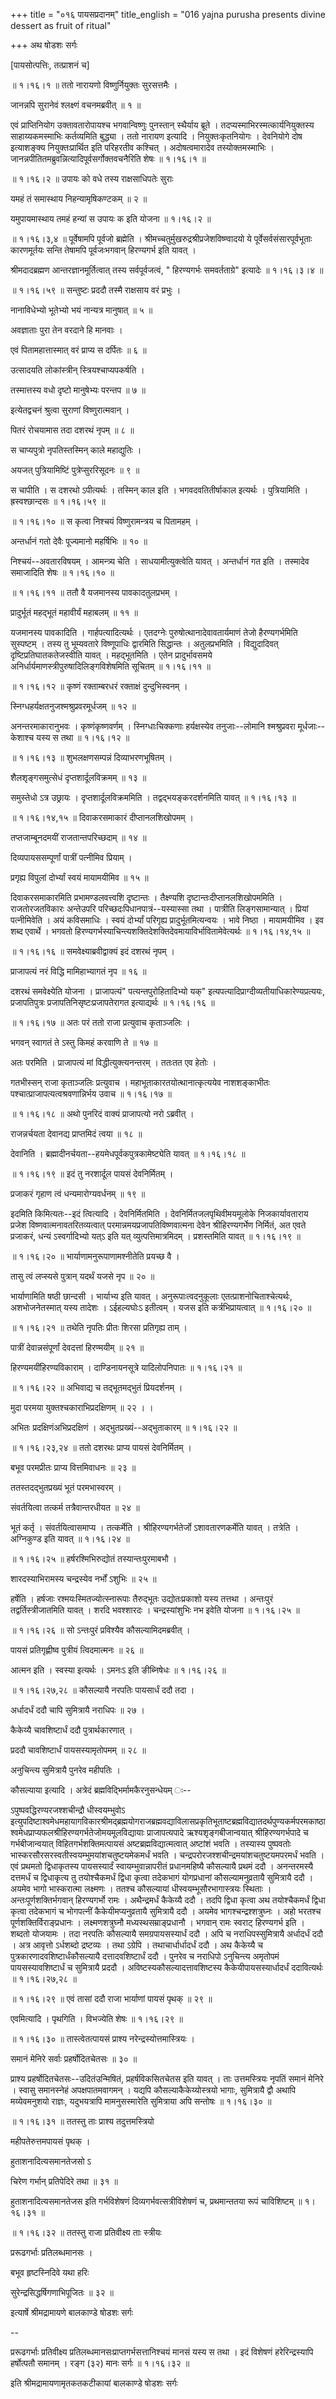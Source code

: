 +++
title = "०१६ पायसप्रदानम्"
title_english = "016 yajna purusha presents divine dessert as fruit of ritual"

+++
अथ षोडशः सर्गः  

\[पायसोत्पत्तिः, तत्प्राशनं च\]  

 ॥ १।१६।१ ॥ ततो नारायणो विष्णुर्नियुक्तः सुरसत्तमैः ।  

जानन्नपि सुरानेवं श्लक्ष्णं वचनमब्रवीत्  ॥  १  ॥   

एवं प्राप्तिनियोग उक्तावतारोपायश्च भगवान्विष्णुः पुनस्तान् स्थैर्याय ब्रूते । तदप्यस्माभिरस्मत्कार्यनियुक्तस्य साहाय्यकमस्माभिः कर्तव्यमिति बुद्ध्या । ततो नारायण इत्यादि । नियुक्तःकृतनियोगः । देवनियोगे दोष इत्याशङ्क्य नियुक्तःप्रार्थित इति परिहरतीव कश्चित् । अदोषत्वमारादेव तस्योक्तमस्माभिः । जानन्नपीतितमब्रुवन्नित्यादिपूर्वसर्गोक्तवचनैरिति शेषः ॥ १।१६।१ ॥   

 ॥ १।१६।२ ॥ उपायः को वधे तस्य राक्षसाधिपतेः सुराः  

यमहं तं समास्थाय निहन्यामृषिकण्टकम्  ॥  २  ॥   

यमुपायमास्थाय तमहं हन्यां स उपायः क इति योजना ॥ १।१६।२ ॥   

 ॥ १।१६।३,४ ॥ पूर्वेषामपि पूर्वजो ब्रह्मेति । श्रीमच्चतुर्मुखरुद्रश्रीप्रजेशविष्ण्वादयो ये पूर्वेसर्वसंसारपूर्वभूताः कारणमूर्तयः सन्ति तेषामपि पूर्वजःभगवान् हिरण्यगर्भ इति यावत् ।  

श्रीमदादब्रह्मण आन्तरज्ञानमूर्तित्वात् तस्य सर्वपूर्वजत्वं, " हिरण्यगर्भः समवर्तताग्रे" इत्यादेः ॥ १।१६।३।४ ॥   

 ॥ १।१६।५९ ॥ सन्तुष्टः प्रददौ तस्मै राक्षसाय वरं प्रभुः ।  

नानाविधेभ्यो भूतेभ्यो भयं नान्यत्र मानुषात्  ॥  ५  ॥   

अवज्ञाताः पुरा तेन वरदाने हि मानवाः ।  

एवं पितामहात्तास्मात् वरं प्राप्य स दर्पितः  ॥  ६  ॥   

उत्सादयति लोकांस्त्रीन् स्त्रियश्चाप्यपकर्षति ।  

तस्मात्तस्य वधो दृष्टो मानुषेभ्यः परन्तप  ॥  ७  ॥   

इत्येतद्वचनं श्रुत्वा सुराणां विष्णुरात्मवान् ।  

पितरं रोचयामास तदा दशरथं नृपम्  ॥  ८  ॥   

स चाप्यपुत्रो नृपतिस्तस्मिन् काले महाद्युतिः ।  

अयजत् पुत्रियामिष्टिं पुत्रेप्सुररिसूदनः  ॥  ९  ॥   

स चापीति । स दशरथो ऽपीत्यर्थः । तस्मिन् काल इति । भगवदवतितीर्षाकाल इत्यर्थः । पुत्रियामिति । ह्रस्वश्छान्दसः ॥ १।१६।५९ ॥   

 ॥ १।१६।१० ॥ स कृत्वा निश्चयं विष्णुरामन्त्रय च पितामहम् ।  

अन्तर्धानं गतो देवैः पूज्यमानो महर्षिभिः  ॥  १०  ॥   

निश्चयं--अवतारविषयम् । आमन्त्र्य चेति । साधयामीत्युक्त्वेति यावत् । अन्तर्धानं गत इति । तस्मादेव समाजादिति शेषः ॥ १।१६।१० ॥   

 ॥ १।१६।११ ॥ ततौ वै यजमानस्य पावकादतुलप्रभम् ।  

प्रादुर्भूतं महद्भूतं महावीर्यं महाबलम्  ॥  ११  ॥   

यजमानस्य पावकादिति । गार्हपत्यादित्यर्थः । एतदग्नेः पुरुषोत्थानादेवावतार्यमाणं तेजो हैरण्यगर्भमिति सुस्पष्टम् । तस्य तु भूम्यवतारे विष्णूपाधिः द्वारमिति सिद्धान्तः । अतुलप्रभमिति । विद्युदादिवत् दृष्टिप्रतिघातकतेजस्वीति यावत् । महद्भूतमिति । एतेन प्रादुर्भावसमये अनिर्धार्यमाणस्त्रीपुरुषादिलिङ्गविशेषमिति सूचितम् ॥ १।१६।११ ॥   

 ॥ १।१६।१२ ॥ कृष्णं रक्ताम्बरधरं रक्ताक्षं दुन्दुभिस्वनम् ।  

स्निग्धहर्यक्षतनुजश्मश्रुप्रवरमूर्धजम्  ॥  १२  ॥   

अनन्तरमाकारानुभवः । कृष्णंकृष्णवर्णम् । स्निग्धाःचिक्कणाः हर्यक्षस्येव तनुजाः--लोमानि श्मश्रुप्रवरा मूर्धजाः--केशाश्च यस्य स तथा ॥ १।१६।१२ ॥   

 ॥ १।१६।१३ ॥ शुभलक्षणसम्पन्नं दिव्याभरणभूषितम् ।  

शैलशृङ्गसमुत्सेधं दृप्तशार्दूलविक्रमम्  ॥  १३  ॥   

समुस्तेधो ऽत्र उछ्रायः । दृप्तशार्दूलविक्रममिति । तद्वद्भयङ्करदर्शनमिति यावत् ॥ १।१६।१३ ॥   

 ॥ १।१६।१४,१५ ॥ दिवाकरसमाकारं दीप्तानलशिखोपमम् ।  

तप्तजाम्बूनदमयीं राजतान्तपरिच्छदाम्  ॥  १४  ॥   

दिव्यपायससम्पूर्णां पात्रीं पत्नीमिव प्रियाम् ।  

प्रगृह्य विपुलां दोर्भ्यां स्वयं मायामयीमिव  ॥  १५  ॥   

दिवाकरसमाकारमिति प्रभामण्डलवत्त्वशि दृष्टान्तः । तैक्ष्ण्यशि दृष्टान्तःदीप्तानलशिखोपममिति । राजतोरजतविकारः अन्तेउपरि परिच्छदःपिधानपात्रं--यस्यास्सा तथा । पात्रीति लिङ्गसामान्यात् । प्रियां पत्नीमिवेति । अयं कविसमाधिः । स्वयं दोर्भ्यां परिगृह्य प्रादुर्भूतमित्यन्वयः । भावे निष्ठा । मायामयीमिव । इव शब्द एवार्थे । भगवतो हिरण्यगर्भस्याचिन्त्यशक्तिदेशक्तिदेवमायाविर्भावितामेवेत्यर्थः ॥ १।१६।१४,१५ ॥   

 ॥ १।१६।१६ ॥ समवेक्ष्याब्रवीद्वाक्यं इदं दशरथं नृपम् ।  

प्राजापत्यं नरं विद्धि मामिहाभ्यागतं नृप  ॥  १६  ॥   

दशरथं समवेक्ष्येति योजना । प्राजापत्यं" पत्यन्तपुरोहितादिभ्यो यक्" इत्यपत्यादिप्राग्दीव्यतीयाधिकारेण्यप्रत्ययः, प्रजापतिपुत्रः प्रजापतिनिसृष्टःप्रजापतेरागत इत्याद्यर्थः ॥ १।१६।१६ ॥   

 ॥ १।१६।१७ ॥ अतः परं ततो राजा प्रत्युवाच कृताञ्जलिः ।  

भगवन् स्वागतं ते ऽस्तु किमहं करवाणि ते  ॥  १७  ॥   

अतः परमिति । प्राजापत्यं मां विद्धीत्युक्त्यनन्तरम् । ततःतत एव हेतोः ।  

गतभीस्सन् राजा कृताञ्जलिः प्रत्युवाच । महाभूताकारतयोत्थानात्कृत्ययेव नाशशङ्काभीतः पश्चात्प्राजापत्यत्वश्रवणान्निर्भय उवाच ॥ १।१६।१७ ॥   

 ॥ १।१६।१८ ॥ अथो पुनरिदं वाक्यं प्राजापत्यो नरो ऽब्रवीत् ।  

राजन्नर्चयता देवानद्य प्राप्तमिदं त्वया  ॥  १८  ॥   

देवानिति । ब्रह्मादीनर्चयता--हयमेधपूर्वकपुत्रकामेष्ट्येति यावत् ॥ १।१६।१८ ॥   

 ॥ १।१६।१९ ॥ इदं तु नरशार्दूल पायसं देवनिर्मितम् ।  

प्रजाकरं गृहाण त्वं धन्यमारोग्यवर्धनम्  ॥  १९  ॥   

इदमिति किमित्यतः--इदं त्वित्यादि । देवनिर्मितमिति । देवनिर्मितजलपृथिवीमयमूलोके निजकार्यावताराय प्रजेश विष्णवात्मनावतरितव्यत्वात् परमान्नमयप्रजापतिविष्णवात्मना देवेन श्रीहिरण्यगर्भेण निर्मितं, अत एवते प्रजाकरं, धन्यं ऽस्वर्गादिभ्यो यत्ऽ इति यत् व्युत्पत्तिमात्रमिदम् । प्रशस्तमिति यावत् ॥ १।१६।१९ ॥   

 ॥ १।१६।२० ॥ भार्याणामनुरूपाणामश्नीतेति प्रयच्छ वै ।  

तासु त्वं लप्स्यसे पुत्रान् यदर्थं यजसे नृप  ॥  २०  ॥   

भार्याणामिति षष्ठी छान्दसी । भार्याभ्य इति यावत् । अनुरूपाःत्वदनुकूलाः एतत्प्राशनोचिताश्चेत्यर्थः, अशभोजनेतस्मात् यस्य तादेशः । ऽईहल्यघोःऽ इतीत्वम् । यजस इति कर्त्रभिप्रायत्वात् ॥ १।१६।२० ॥   

 ॥ १।१६।२१ ॥ तथेति नृपतिः प्रीतः शिरसा प्रतिगृह्य ताम् ।  

पात्रीं देवान्नसंपूर्णां देवदत्तां हिरण्मयीम्  ॥  २१  ॥   

हिरण्यमयींहिरण्यविकाराम् । दाण्डिनायनसूत्रे यादिलोपनिपातः ॥ १।१६।२१ ॥   

 ॥ १।१६।२२ ॥ अभिवाद्य च तद्भूतमद्भुतं प्रियदर्शनम् ।  

मुदा परमया युक्तश्चकाराभिप्रदक्षिणम्  ॥  २२ । ।  

अभितः प्रदक्षिणंअभिप्रदक्षिणं । अद्भुतप्रख्यं--अद्भुताकारम् ॥ १।१६।२२ ॥   

 ॥ १।१६।२३,२४ ॥ ततो दशरथः प्राप्य पायसं देवनिर्मितम् ।  

बभूव परमप्रीतः प्राप्य वित्तमिवाधनः  ॥  २३  ॥   

ततस्तदद्भुतप्रख्यं भूतं परमभास्वरम् ।  

संवर्तयित्वा तत्कर्म तत्रैवान्तरधीयत  ॥  २४  ॥   

भूतं कर्तृ । संवर्तयित्वासमाप्य । तत्कर्मेति । श्रीहिरण्यगर्भतेर्जो ऽशावतारणकर्मेति यावत् । तत्रेति । अग्निकुण्ड इति यावत् ॥ १।१६।२४ ॥   

 ॥ १।१६।२५ ॥ हर्षरश्मिभिरुद्योतं तस्यान्तःपुरमाबभौ ।  

शारदस्याभिरामस्य चन्द्रस्येव नर्भों ऽशुभिः  ॥  २५  ॥   

हर्षेति । हर्षजाः रश्मयःस्मितज्योत्स्नारूपाः तैरुद्भूतः उद्योतःप्रकाशो यस्य तत्तथा । अन्तःपुरं तद्वर्तिस्त्रीजातमिति यावत् । शरदि भवश्शारदः । चन्द्रस्यांशुभिः नभ इवेति योजना ॥ १।१६।२५ ॥   

 ॥ १।१६।२६ ॥ सो ऽन्तःपुरं प्रविश्यैव कौसल्यामिदमब्रवीत् ।  

पायसं प्रतिगृह्णीष्व पुत्रीयं त्विदमात्मनः  ॥  २६  ॥   

आत्मन इति । स्वस्या इत्यर्थः । ऽमनःऽ इति ङीब्निषेधः ॥ १।१६।२६ ॥   

 ॥ १।१६।२७,२८ ॥ कौसल्यायै नरपतिः पायसार्धं ददौ तदा ।  

अर्धादर्धं ददौ चापि सुमित्रायै नराधिपः  ॥  २७ ।  

कैकेय्यै चावशिष्टार्धं ददौ पुत्रार्थकारणात् ।  

प्रददौ चावशिष्टार्धं पायसस्यामृतोपमम्  ॥  २८  ॥   

अनुचिन्त्य सुमित्रायै पुनरेव महीपतिः ।  

कौसल्याया इत्यादि । अत्रेदं ब्रह्मविद्भिर्मामकैरनुसन्धेयम् ः--  

ऽपुष्पवद्धिरण्यरजश्शचीन्द्रौ धीस्वयम्भुवोऽ इत्युपदिष्टाश्वमेधमहायागविकारश्रीमद्ब्रह्मयोगराजब्रह्मवद्याविलासप्रकृतिभूताष्टब्रह्मविद्यातदर्थपुण्यकर्मपरमकाष्ठाश्वमेधप्राप्यफलश्रीहिरण्यगर्भतेजोमयमूलविद्यायाः प्राजापत्यपादे ऋश्यशृङ्गबीजान्वयात् श्रीहिरण्यगर्भपादे च गर्भबीजान्वयात् विहितगर्भशक्तिमत्पायसं अष्टब्रह्मविद्यात्मत्वात् अष्टांशं भवति । तस्यास्य पुष्पवतोः भास्करसौरसरस्वतीस्वयम्भुमयांशचतुष्टयमेकमर्धं भवति । चन्द्रपरोरजश्शचीन्द्रमयांशचतुष्टयमपरमर्धं भवति । एवं प्रथमतो द्विधाकृतस्य पायसस्यार्दं स्वायम्भुवान्नापरीतं प्रधानमहिष्यै कौसल्यायै प्रथमं ददौ । अनन्तरमस्यै दत्तमर्धं च द्विधाकृत्य तु तयोश्चैकमर्धं द्विधा कृत्वा तदेकभागं योगप्रधानां कौसल्यामनुव्रतायै सुमित्रायै ददौ । अयमेव भागो भास्करात्मा लक्ष्मणः । ततश्च कौसल्यायां धीस्वयम्भूसौरभागास्त्रयः स्थिताः । अन्तःपूर्णशक्तिर्भगवान् हिरण्यगर्भो रामः । अथैन्द्रमर्धं कैकेय्यै ददौ । तदपि द्विधा कृत्वा अथ तयोश्चैकमर्धं द्विधा कृत्वा तदेकभागं च भोगपत्नीं कैकेयीमप्यनुव्रतायै सुमित्रायै ददौ । अयमेव भागश्चन्द्रश्शत्रुघ्नः । अहो भरतश्च पूर्णशक्तिर्विराङ्प्रधानः । लक्ष्मणशत्रुघ्नौ मध्यस्थसम्राङ्प्रधानौ । भगवान् रामः स्वराट् हिरण्यगर्भ इति । शब्दतो योजयामः । तदा नरपतिः कौसल्यायै समग्रपायसस्यार्धं ददौ । अपि च नराधिपस्सुमित्रायै अर्धादर्धं ददौ । अत्र आवृत्तो ऽर्धशब्दो द्रष्टव्यः । तथा ऽग्रेपि । तथाचार्धार्धादर्धं ददौ । अथ कैकेय्यै च पुत्रकारणादवशिष्टार्धंकौसल्यायै दत्तादवशिष्टार्धं ददौ । पुनरेव च नराधिपो ऽनुचिन्त्य अमृतोपमं पायसस्यावशिष्टार्धं च सुमित्रायै प्रददौ । अविष्टस्यकौसल्यादत्तावशिष्टस्य कैकेयीपायसस्यार्धादर्धं ददावित्यर्थः ॥ १।१६।२७,२८ ॥   

 ॥ १।१६।२९ ॥ एवं तासां ददौ राजा भार्याणां पायसं पृथक्  ॥  २९  ॥   

एवमित्यादि । पृथगिति । विभज्येति शेषः ॥ १।१६।२९ ॥   

 ॥ १।१६।३० ॥ तास्त्वेतत्पायसं प्राश्य नरेन्द्रस्योत्तमास्त्रियः ।  

समानं मेनिरे सर्वाः प्रहर्षोदितचेतसः  ॥  ३०  ॥   

प्राश्य प्रहर्षोदितचेतसः--उदितंउन्मिषितं, प्रहर्षविकसितचेतस इति यावत् । ताः उत्तमस्त्रियः नृपतिं समानं मेनिरे । स्वासु समानस्नेहं अपक्षपातमवागमन् । यद्यपि कौसल्याकैकेय्योस्त्रयो भागाः, सुमित्रायै द्वौ अथापि मय्येवमनुशयो राज्ञः, यदुभयत्रापि मामनुसस्मारेति सुमित्राया अपि सन्तोषः ॥ १।१६।३० ॥   

 ॥ १।१६।३१ ॥ ततस्तु ताः प्राश्य तदुत्तमस्त्रियो  

महीपतेरुत्तमपायसं पृथक् ।  

हुताशनादित्यसमानतेजसो ऽ  

चिरेण गर्भान् प्रतिपेदिरे तथा  ॥  ३१  ॥   

हुताशनादित्यसमानतेजस इति गर्भविशेषणं दिव्यगर्भवत्सत्रीविशेषणं च, प्रथमान्ततया रूपं चाविशिष्टम् ॥ १।१६।३१ ॥   

 ॥ १।१६।३२ ॥ ततस्तु राजा प्रतिवीक्ष्य ताः स्त्रीयः  

प्ररूढगर्भाः प्रतिलब्धमानसः ।  

बभूव हृष्टस्निदिवे यथा हरिः  

सुरेन्द्रसिद्धर्षिगणाभिपूजितः  ॥  ३२  ॥   

इत्यार्षे श्रीमद्रामायणे बालकाण्डे षोडशः सर्गः  

--  

प्ररूढगर्भाः प्रतिवीक्ष्य प्रतिलब्धमानसःप्राप्तगर्भसत्तानिश्चयं मानसं यस्य स तथा । इदं विशेषणं हरेरिन्द्रस्यापि हर्षोत्पतौ समानम् । रङ्ग (३२) मानः सर्गः ॥ १।१६।३२ ॥   

इति श्रीमद्रामायणामृतकतकटीकायां बालकाण्डे षोडशः सर्गः  

  

